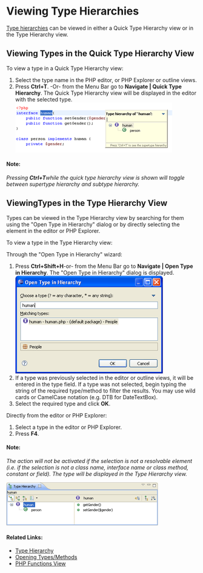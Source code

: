 # Viewing Type Hierarchies

<!--context:viewing_type_hierarchies-->

[Type hierarchies](../016-concepts/096-show_type_hierarchy.md) can be viewed in either a Quick Type Hierarchy view or in the Type Hierarchy view.

## Viewing Types in the Quick Type Hierarchy View

<!--ref-start-->

To view a type in a Quick Type Hierarchy view:

 1. Select the type name in the PHP editor, or PHP Explorer or outline views.
 2. Press **Ctrl+T**.  -Or- from the Menu Bar go to **Navigate | Quick Type Hierarchy**.
The Quick Type Hierarchy view will be displayed in the editor with the selected type.
<br />![quick_type_hierarchy.png](images/quick_type_hierarchy.png "quick_type_hierarchy.png")

<!--ref-end-->

#### Note:

_Pressing **Ctrl+T**while the quick type hierarchy view is shown will toggle between supertype hierarchy and subtype hierarchy._

## ViewingTypes in the Type Hierarchy View

Types can be viewed in the Type Hierarchy view by searching for them using the "Open Type in Hierarchy" dialog or by directly selecting the element in the editor or PHP Explorer.

<!--ref-start-->

To view a type in the Type Hierarchy view:

Through the "Open Type in Hierarchy" wizard:

 1. Press **Ctrl+Shift+H**-or- from the Menu Bar go to **Navigate | Open Type in Hierarchy**.  The "Open Type in Hierarchy" dialog is displayed. <br />![type_hierarchy_wizard.png](images/type_hierarchy_wizard.png "type_hierarchy_wizard.png")
 2. If a type was previously selected in the editor or outline views, it will be entered in the type field.  If a type was not selected, begin typing the string of the required type/method to filter the results.  You may use wild cards or CamelCase notation (e.g. DTB for DateTextBox).
 3. Select the required type and click **OK**.

Directly from the editor or PHP Explorer:

 1. Select a type in the editor or PHP Explorer.
 2. Press **F4**.

#### Note:

_The action will not be activated if the selection is not a resolvable element (i.e. if the selection is not a class name, interface name or class method, constant or field).
The type will be displayed in the Type Hierarchy view._

![type_hierarchy_view.png](images/type_hierarchy_view.png "type_hierarchy_view.png")

<!--ref-end-->

<!--links-start-->

#### Related Links:

 * [Type Hierarchy](../016-concepts/096-show_type_hierarchy.md)
 * [Opening Types/Methods](080-opening_types_methods.md)
 * [PHP Functions View](../032-reference/008-php_perspectives_and_views/024-php_additional_views/008-php_functions_view.md)

<!--links-end-->
